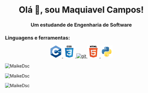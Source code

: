 
<h1 align="center">Olá 👋, sou Maquiavel Campos!</h1>
<h3 align="center">Um estudande de Engenharia de Software</h3>


<h3 align="left">Linguagens e ferramentas:</h3>
<p align="center"> 
  <a href="https://www.w3schools.com/cpp/" target="_blank" rel="noreferrer"> <img src="https://raw.githubusercontent.com/devicons/devicon/master/icons/cplusplus/cplusplus-original.svg" alt="cplusplus" width="40" height="40"/> </a> 
  <a href="https://www.w3schools.com/css/" target="_blank" rel="noreferrer"> <img src="https://raw.githubusercontent.com/devicons/devicon/master/icons/css3/css3-original-wordmark.svg" alt="css3" width="40" height="40"/> </a> 
  <a href="https://git-scm.com/" target="_blank" rel="noreferrer"> <img src="https://www.vectorlogo.zone/logos/git-scm/git-scm-icon.svg" alt="git" width="40" height="40"/> </a> 
  <a href="https://www.w3.org/html/" target="_blank" rel="noreferrer"> <img src="https://raw.githubusercontent.com/devicons/devicon/master/icons/html5/html5-original-wordmark.svg" alt="html5" width="40" height="40"/> </a>
   <a href="https://www.python.org" target="_blank" rel="noreferrer"> <img src="https://raw.githubusercontent.com/devicons/devicon/master/icons/python/python-original.svg" alt="python" width="40" height="40"/> </a>
</p>

<p><img align="center" src="https://github-readme-stats.vercel.app/api/top-langs?username=MaikeDsc&show_icons=true&locale=pt-br&layout=compact&theme=tokyonight" alt="MaikeDsc" /></p>

<p> <img align="center" src="https://github-readme-stats.vercel.app/api?username=MaikeDsc&show_icons=true&locale=pt-br&theme=tokyonight" alt="MaikeDsc" /></p>

<p><img align="center" src="https://github-readme-streak-stats.herokuapp.com/?user=MaikeDsc&theme=tokyonight" alt="MaikeDsc" /></p>
